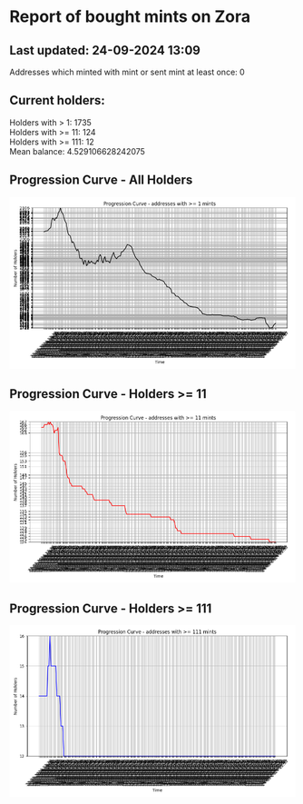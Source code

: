 # Report of bought mints on Zora
## Last updated: 24-09-2024 13:09
Addresses which minted with mint or sent mint at least once: 0

## Current holders:
Holders with > 1: 1735  
Holders with >= 11: 124  
Holders with >= 111: 12  
Mean balance: 4.529106628242075  

## Progression Curve - All Holders
![addresses with >= 1 mint](progression_curve_all.png)
## Progression Curve - Holders >= 11
![addresses with >= 11 mints](progression_curve_gt_11.png)
## Progression Curve - Holders >= 111
![addresses with >= 111 mints](progression_curve_gt_111.png)
